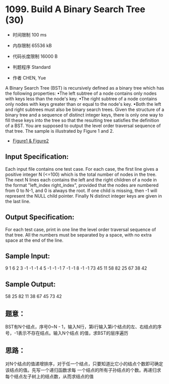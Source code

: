 # 1099. Build A Binary Search Tree (30)

* 时间限制 100 ms

* 内存限制 65536 kB

* 代码长度限制 16000 B

* 判题程序 Standard 

* 作者 CHEN, Yue



A Binary Search Tree (BST) is recursively defined as a binary tree which has the following properties:
•The left subtree of a node contains only nodes with keys less than the node's key. 
•The right subtree of a node contains only nodes with keys greater than or equal to the node's key. 
•Both the left and right subtrees must also be binary search trees. 
Given the structure of a binary tree and a sequence of distinct integer keys, there is only one way to fill 
these keys into the tree so that the resulting tree satisfies the definition of a BST. You are supposed to 
output the level order traversal sequence of that tree. The sample is illustrated by Figure 1 and 2. 

* [Figure1 & Figure2](http://nos.patest.cn/h8_nkqjeu5lglo.jpg)




## Input Specification: 

Each input file contains one test case. For each case, the first line gives a positive integer N (<=100) which 
is the total number of nodes in the tree. The next N lines each contains the left and the right children of a 
node in the format "left_index right_index", provided that the nodes are numbered from 0 to N-1, and 0 is always 
the root. If one child is missing, then -1 will represent the NULL child pointer. Finally N distinct integer keys 
are given in the last line.



## Output Specification: 

For each test case, print in one line the level order traversal sequence of that tree. All the numbers must be 
separated by a space, with no extra space at the end of the line. 



## Sample Input:

9
1 6
2 3
-1 -1
-1 4
5 -1
-1 -1
7 -1
-1 8
-1 -1
73 45 11 58 82 25 67 38 42


## Sample Output:

58 25 82 11 38 67 45 73 42


## 题意：

BST有N个结点，序号0~N - 1，输入N行，第i行输入第i个结点的左、右结点的序号，-1表示不存在结点。输入N个结点
的值，求BST的层序遍历


## 思路：

对N个结点的值递增排序，对于任一个结点，只要知道比它小的结点个数即可确定该结点的值。先写一个递归函数求每
一个结点的所有子孙结点的个数。再递归求每个结点左子树上的结点数，从而求结点的值